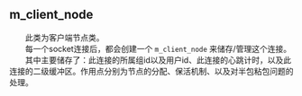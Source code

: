 ## m_client_node
&emsp;&emsp;此类为客户端节点类。</br>
&emsp;&emsp;每一个socket连接后，都会创建一个 `m_client_node` 来储存/管理这个连接。</br>
&emsp;&emsp;其中主要储存了：此连接的所属组id以及用户id、此连接的心跳计时，以及此连接的二级缓冲区。作用点分别为节点的分配、保活机制、以及对半包粘包问题的处理。

